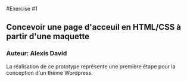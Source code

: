 #Exercise #1
## Concevoir une page d'acceuil en HTML/CSS à partir d'une maquette
### Auteur: Alexis David
La réalisation de ce prototype représente une première étape pour la conception d'un thème
Wordpress.